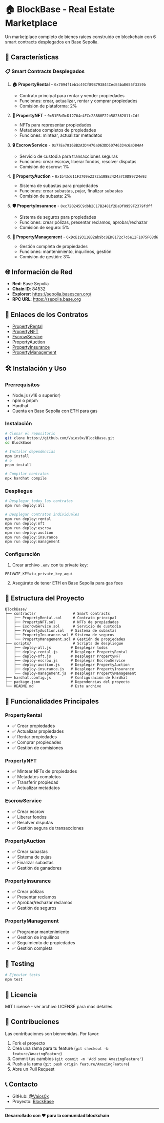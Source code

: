 # 🏠 BlockBase - Real Estate Marketplace

Un marketplace completo de bienes raíces construido en blockchain con 6 smart contracts desplegados en Base Sepolia.

## 🚀 Características

### 📋 Smart Contracts Desplegados

1. **🏠 PropertyRental** - `0x7094f1eb1c49Cf89B793844CecE4baE655f3359b`
   - Contrato principal para rentar y vender propiedades
   - Funciones: crear, actualizar, rentar y comprar propiedades
   - Comisión de plataforma: 2%

2. **🎨 PropertyNFT** - `0x51FBdDcD12704e4FCc28880E22b582362811cCdf`
   - NFTs para representar propiedades
   - Metadatos completos de propiedades
   - Funciones: mintear, actualizar metadatos

3. **🔒 EscrowService** - `0x77Ee7016BB2A3D4470a063DD60746334c6aD84A4`
   - Servicio de custodia para transacciones seguras
   - Funciones: crear escrow, liberar fondos, resolver disputas
   - Comisión de escrow: 1%

4. **🔨 PropertyAuction** - `0x1b43c611F3709e2372a108E3424a7C0D89724e93`
   - Sistema de subastas para propiedades
   - Funciones: crear subastas, pujar, finalizar subastas
   - Comisión de subasta: 2%

5. **🛡️ PropertyInsurance** - `0xc720245C9dbb2C17B2481f2DaDf0959F2379fdff`
   - Sistema de seguros para propiedades
   - Funciones: crear pólizas, presentar reclamos, aprobar/rechazar
   - Comisión de seguro: 5%

6. **🏢 PropertyManagement** - `0xDcB193118B2ab9bc8ED8172c7c6e12F1075F08d6`
   - Gestión completa de propiedades
   - Funciones: mantenimiento, inquilinos, gestión
   - Comisión de gestión: 3%

## 🌐 Información de Red

- **Red**: Base Sepolia
- **Chain ID**: 84532
- **Explorer**: https://sepolia.basescan.org/
- **RPC URL**: https://sepolia.base.org

## 🔗 Enlaces de los Contratos

- [PropertyRental](https://sepolia.basescan.org/address/0x7094f1eb1c49Cf89B793844CecE4baE655f3359b)
- [PropertyNFT](https://sepolia.basescan.org/address/0x51FBdDcD12704e4FCc28880E22b582362811cCdf)
- [EscrowService](https://sepolia.basescan.org/address/0x77Ee7016BB2A3D4470a063DD60746334c6aD84A4)
- [PropertyAuction](https://sepolia.basescan.org/address/0x1b43c611F3709e2372a108E3424a7C0D89724e93)
- [PropertyInsurance](https://sepolia.basescan.org/address/0xc720245C9dbb2C17B2481f2DaDf0959F2379fdff)
- [PropertyManagement](https://sepolia.basescan.org/address/0xDcB193118B2ab9bc8ED8172c7c6e12F1075F08d6)

## 🛠️ Instalación y Uso

### Prerrequisitos

- Node.js (v16 o superior)
- npm o pnpm
- Hardhat
- Cuenta en Base Sepolia con ETH para gas

### Instalación

```bash
# Clonar el repositorio
git clone https://github.com/Vaios0x/BlockBase.git
cd BlockBase

# Instalar dependencias
npm install
# o
pnpm install

# Compilar contratos
npx hardhat compile
```

### Despliegue

```bash
# Desplegar todos los contratos
npm run deploy:all

# Desplegar contratos individuales
npm run deploy:rental
npm run deploy:nft
npm run deploy:escrow
npm run deploy:auction
npm run deploy:insurance
npm run deploy:management
```

### Configuración

1. Crear archivo `.env` con tu private key:
```
PRIVATE_KEY=tu_private_key_aqui
```

2. Asegúrate de tener ETH en Base Sepolia para gas fees

## 📁 Estructura del Proyecto

```
BlockBase/
├── contracts/                 # Smart contracts
│   ├── PropertyRental.sol     # Contrato principal
│   ├── PropertyNFT.sol        # NFTs de propiedades
│   ├── EscrowService.sol      # Servicio de custodia
│   ├── PropertyAuction.sol   # Sistema de subastas
│   ├── PropertyInsurance.sol # Sistema de seguros
│   └── PropertyManagement.sol # Gestión de propiedades
├── scripts/                   # Scripts de despliegue
│   ├── deploy-all.js         # Desplegar todos
│   ├── deploy-rental.js      # Desplegar PropertyRental
│   ├── deploy-nft.js         # Desplegar PropertyNFT
│   ├── deploy-escrow.js      # Desplegar EscrowService
│   ├── deploy-auction.js     # Desplegar PropertyAuction
│   ├── deploy-insurance.js   # Desplegar PropertyInsurance
│   └── deploy-management.js  # Desplegar PropertyManagement
├── hardhat.config.js         # Configuración de Hardhat
├── package.json              # Dependencias del proyecto
└── README.md                 # Este archivo
```

## 🔧 Funcionalidades Principales

### PropertyRental
- ✅ Crear propiedades
- ✅ Actualizar propiedades
- ✅ Rentar propiedades
- ✅ Comprar propiedades
- ✅ Gestión de comisiones

### PropertyNFT
- ✅ Mintear NFTs de propiedades
- ✅ Metadatos completos
- ✅ Transferir propiedad
- ✅ Actualizar metadatos

### EscrowService
- ✅ Crear escrow
- ✅ Liberar fondos
- ✅ Resolver disputas
- ✅ Gestión segura de transacciones

### PropertyAuction
- ✅ Crear subastas
- ✅ Sistema de pujas
- ✅ Finalizar subastas
- ✅ Gestión de ganadores

### PropertyInsurance
- ✅ Crear pólizas
- ✅ Presentar reclamos
- ✅ Aprobar/rechazar reclamos
- ✅ Gestión de seguros

### PropertyManagement
- ✅ Programar mantenimiento
- ✅ Gestión de inquilinos
- ✅ Seguimiento de propiedades
- ✅ Gestión completa

## 🧪 Testing

```bash
# Ejecutar tests
npm test
```

## 📝 Licencia

MIT License - ver archivo LICENSE para más detalles.

## 🤝 Contribuciones

Las contribuciones son bienvenidas. Por favor:

1. Fork el proyecto
2. Crea una rama para tu feature (`git checkout -b feature/AmazingFeature`)
3. Commit tus cambios (`git commit -m 'Add some AmazingFeature'`)
4. Push a la rama (`git push origin feature/AmazingFeature`)
5. Abre un Pull Request

## 📞 Contacto

- GitHub: [@Vaios0x](https://github.com/Vaios0x)
- Proyecto: [BlockBase](https://github.com/Vaios0x/BlockBase)

---

**Desarrollado con ❤️ para la comunidad blockchain**
